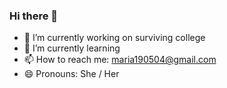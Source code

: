 ### Hi there 👋

<!--
**maariafarelo/maariafarelo** is a ✨ _special_ ✨ repository because its `README.md` (this file) appears on your GitHub profile.
Here are some ideas to get you started:
-->

- 🔭 I’m currently working on surviving college
- 🌱 I’m currently learning 
- 📫 How to reach me: maria190504@gmail.com 
- 😄 Pronouns: She / Her
 <!-- 👯 I’m looking to collaborate on .
- 🤔 I’m looking for help with ...
- ⚡ Fun fact: ... 
- 💬 Ask me about ... -->

